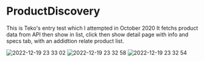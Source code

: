 # ProductDiscovery
This is Teko's entry test which I attempted in October 2020
It fetchs product data from API then show in list, click then show detail page with info and specs tab, with an addidtion relate product list.

![2022-12-19 23 33 02](https://user-images.githubusercontent.com/25581547/208474384-fdbb1f50-370d-4f26-9cce-7d973e26aafc.jpg)
![2022-12-19 23 32 58](https://user-images.githubusercontent.com/25581547/208474380-89d67758-88f3-4582-a132-1e9a2e01c42f.jpg)
![2022-12-19 23 32 54](https://user-images.githubusercontent.com/25581547/208474374-46e1b365-d548-4a91-b84f-010a99290c38.jpg)
